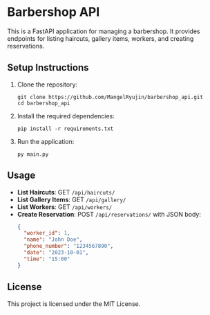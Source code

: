 # Barbershop API

This is a FastAPI application for managing a barbershop. It provides endpoints for listing haircuts, gallery items, workers, and creating reservations.


## Setup Instructions

1. Clone the repository:
   ```
   git clone https://github.com/MangelRyujin/barbershop_api.git
   cd barbershop_api
   ```

2. Install the required dependencies:
   ```
   pip install -r requirements.txt
   ```

3. Run the application:
   ```
   py main.py
   ```

## Usage

- **List Haircuts**: GET `/api/haircuts/`
- **List Gallery Items**: GET `/api/gallery/`
- **List Workers**: GET `/api/workers/`
- **Create Reservation**: POST `/api/reservations/` with JSON body:
  ```json
  {
    "worker_id": 1,
    "name": "John Doe",
    "phone_number": "1234567890",
    "date": "2023-10-01",
    "time": "15:00"
  }
  ```

## License

This project is licensed under the MIT License.